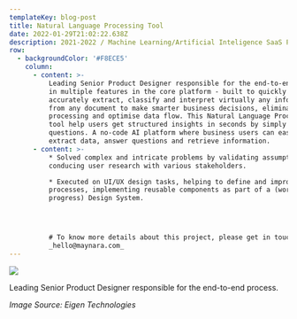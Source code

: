 ```yaml
---
templateKey: blog-post
title: Natural Language Processing Tool
date: 2022-01-29T21:02:22.638Z
description: 2021-2022 / Machine Learning/Artificial Inteligence SaaS Platform (BSB)
row:
  - backgroundColor: '#F8ECE5'
    column:
      - content: >-
          Leading Senior Product Designer responsible for the end-to-end process
          in multiple features in the core platform - built to quickly and
          accurately extract, classify and interpret virtually any information
          from any document to make smarter business decisions, eliminate manual
          processing and optimise data flow. This Natural Language Processing
          tool help users get structured insights in seconds by simply asking
          questions. A no-code AI platform where business users can easily
          extract data, answer questions and retrieve information.
      - content: >-
          * Solved complex and intricate problems by validating assumptions and
          conducing user research with various stakeholders.

          * Executed on UI/UX design tasks, helping to define and improve
          processes, implementing reusable components as part of a (work in
          progress) Design System.




          # To know more details about this project, please get in touch:
          _hello@maynara.com_
---
```

![](/img/screenshot-2022-01-29-at-21.09.35.png)

Leading Senior Product Designer responsible for the end-to-end process.

_Image Source: Eigen Technologies_
